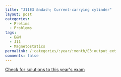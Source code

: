 ```yaml
---
title: "J11E3 &ndash; Current-carrying cylinder"
layout: post
categories:
  - Prelims
  - Problems
tags:
  - E&M
  - J11
  - Magnetostatics
permalink: /:categories/:year/:month/E3:output_ext
comments: false
---
```

<object data="2011J3E.pdf" type="application/pdf" width="100%" height="500"></object>
<div class="message"><a href='https://princetonprelim.com/prelim/26/'>Check for solutions to this year's exam</a></div>